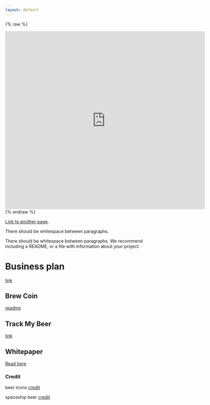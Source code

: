 ```yaml
---
layout: default
---
```


{% raw %}
<iframe src="https://docs.google.com/presentation/d/e/2PACX-1vTBeeYZwBqqSNTlUd2l8DVFxpuy9ah5MpnykMvSdgyxylhJmGfBNXo4MGA3q8uY6L758cFHwNNDqrex/embed?start=false&loop=false&delayms=3000" frameborder="0" width="640" height="569" allowfullscreen="true" mozallowfullscreen="true" webkitallowfullscreen="true"></iframe>
{% endraw %}

[Link to another page](another-page).

There should be whitespace between paragraphs.

There should be whitespace between paragraphs. We recommend including a README, or a file with information about your project.

# [](#header-1)Business plan

[link](sample.com)

## [](#header-1) Brew Coin

[readme](https://github.com/filipegarcia/brewcoin/tree/master/smart_contract)

## [](#header-1) Track My Beer

[link](sample.com)


## [](#header-1) Whitepaper

[Read here](Whitepaper.pdf)


### Credit

beer icons [credit](https://icons8.com/icon/26118/Beer-Pump)

spaceship beer [credit](http://www.wallpaperup.com/100486/Becks_Beer_Alcohol_Spaceship_WTF.htm)